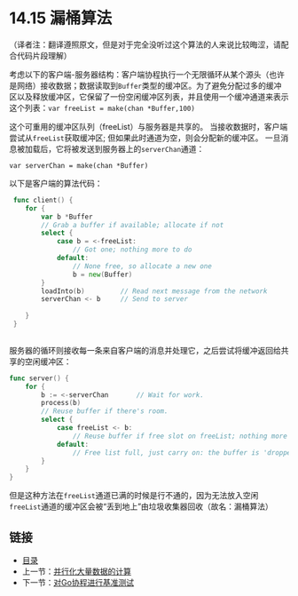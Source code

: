 # 14.15 漏桶算法

（译者注：翻译遵照原文，但是对于完全没听过这个算法的人来说比较晦涩，请配合代码片段理解）

考虑以下的客户端-服务器结构：客户端协程执行一个无限循环从某个源头（也许是网络）接收数据；数据读取到`Buffer`类型的缓冲区。为了避免分配过多的缓冲区以及释放缓冲区，它保留了一份空闲缓冲区列表，并且使用一个缓冲通道来表示这个列表：`var freeList = make(chan *Buffer,100)`

这个可重用的缓冲区队列（freeList）与服务器是共享的。 当接收数据时，客户端尝试从`freeList`获取缓冲区; 但如果此时通道为空，则会分配新的缓冲区。 一旦消息被加载后，它将被发送到服务器上的`serverChan`通道：

    var serverChan = make(chan *Buffer)

以下是客户端的算法代码：

```go
 func client() {
    for {
        var b *Buffer
        // Grab a buffer if available; allocate if not 
        select {
            case b = <-freeList:
                // Got one; nothing more to do
            default:
                // None free, so allocate a new one
                b = new(Buffer)
        }
        loadInto(b)         // Read next message from the network
        serverChan <- b     // Send to server
        
    }
 }
 
```
服务器的循环则接收每一条来自客户端的消息并处理它，之后尝试将缓冲返回给共享的空闲缓冲区：
```go
func server() {
    for {
        b := <-serverChan       // Wait for work.
        process(b)
        // Reuse buffer if there's room.
        select {
            case freeList <- b:
                // Reuse buffer if free slot on freeList; nothing more to do
            default:
                // Free list full, just carry on: the buffer is 'dropped'
        }
    }
}
```
但是这种方法在`freeList`通道已满的时候是行不通的，因为无法放入空闲`freeList`通道的缓冲区会被“丢到地上”由垃圾收集器回收（故名：漏桶算法）


## 链接

- [目录](directory.html)
- 上一节：[并行化大量数据的计算](14.14.html)
- 下一节：[对Go协程进行基准测试](14.16.html)
